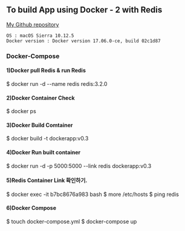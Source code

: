 ## To build App using Docker - 2 with Redis
[My Github repository](https://github.com/Seolhun/docker-test/tree/master/first-docker/ch2)
```
OS : macOS Sierra 10.12.5
Docker version : Docker version 17.06.0-ce, build 02c1d87
```

### Docker-Compose

#### 1)Docker pull Redis & run Redis
$ docker run -d --name redis redis:3.2.0

#### 2)Docker Container Check
$ docker ps

#### 3)Docker Build Comtainer
$ docker build -t dockerapp:v0.3

#### 4)Docker Run built container
$ docker run -d -p 5000:5000 --link redis dockerapp:v0.3

#### 5)Redis Container Link 확인하기.
$ docker exec -it b7bc8676a983 bash
$ more /etc/hosts 
$ ping redis

#### 6)Docker Compose
$ touch docker-compose.yml
$ docker-compose up


